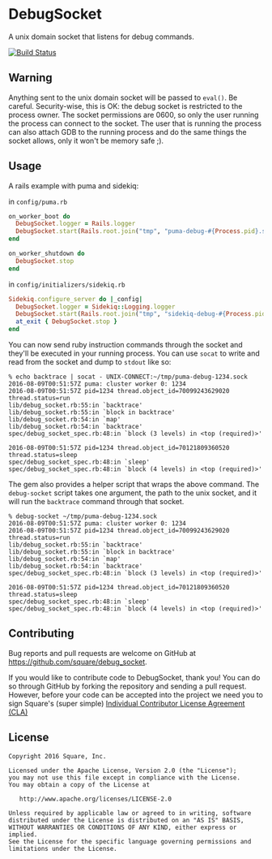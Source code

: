 # DebugSocket

A unix domain socket that listens for debug commands.

[![Build Status](https://travis-ci.org/square/debug_socket.svg?branch=master)](https://travis-ci.org/square/debug_socket)

## Warning

Anything sent to the unix domain socket will be passed to `eval()`. Be careful.
Security-wise, this is OK: the debug socket is restricted to the process owner.
The socket permissions are 0600, so only the user running the process can
connect to the socket. The user that is running the process can also attach GDB
to the running process and do the same things the socket allows, only it won't
be memory safe ;).


## Usage

A rails example with puma and sidekiq:

in `config/puma.rb`

```ruby
on_worker_boot do
  DebugSocket.logger = Rails.logger
  DebugSocket.start(Rails.root.join("tmp", "puma-debug-#{Process.pid}.sock"))
end

on_worker_shutdown do
  DebugSocket.stop
end
```

in `config/initializers/sidekiq.rb`

```ruby
Sidekiq.configure_server do |_config|
  DebugSocket.logger = Sidekiq::Logging.logger
  DebugSocket.start(Rails.root.join("tmp", "sidekiq-debug-#{Process.pid}.sock"))
  at_exit { DebugSocket.stop }
end
```

You can now send ruby instruction commands through the socket and they'll be
executed in your running process.  You can use `socat` to write and read
from the socket and dump to `stdout` like so:

```
% echo backtrace | socat - UNIX-CONNECT:~/tmp/puma-debug-1234.sock
2016-08-09T00:51:57Z puma: cluster worker 0: 1234
2016-08-09T00:51:57Z pid=1234 thread.object_id=70099243629020 thread.status=run
lib/debug_socket.rb:55:in `backtrace'
lib/debug_socket.rb:55:in `block in backtrace'
lib/debug_socket.rb:54:in `map'
lib/debug_socket.rb:54:in `backtrace'
spec/debug_socket_spec.rb:48:in `block (3 levels) in <top (required)>'

2016-08-09T00:51:57Z pid=1234 thread.object_id=70121809360520 thread.status=sleep
spec/debug_socket_spec.rb:48:in `sleep'
spec/debug_socket_spec.rb:48:in `block (4 levels) in <top (required)>'
```

The gem also provides a helper script that wraps the above command.  The
`debug-socket` script takes one argument, the path to the unix socket, and it
will run the `backtrace` command through that socket.

```
% debug-socket ~/tmp/puma-debug-1234.sock
2016-08-09T00:51:57Z puma: cluster worker 0: 1234
2016-08-09T00:51:57Z pid=1234 thread.object_id=70099243629020 thread.status=run
lib/debug_socket.rb:55:in `backtrace'
lib/debug_socket.rb:55:in `block in backtrace'
lib/debug_socket.rb:54:in `map'
lib/debug_socket.rb:54:in `backtrace'
spec/debug_socket_spec.rb:48:in `block (3 levels) in <top (required)>'

2016-08-09T00:51:57Z pid=1234 thread.object_id=70121809360520 thread.status=sleep
spec/debug_socket_spec.rb:48:in `sleep'
spec/debug_socket_spec.rb:48:in `block (4 levels) in <top (required)>'
```

## Contributing

Bug reports and pull requests are welcome on GitHub at https://github.com/square/debug_socket.

If you would like to contribute code to DebugSocket, thank you! You can do so
through GitHub by forking the repository and sending a pull request. However,
before your code can be accepted into the project we need you to sign Square's
(super simple) [Individual Contributor License Agreement
(CLA)](https://spreadsheets.google.com/spreadsheet/viewform?formkey=dDViT2xzUHAwRkI3X3k5Z0lQM091OGc6MQ&ndplr=1)

## License

    Copyright 2016 Square, Inc.

    Licensed under the Apache License, Version 2.0 (the "License");
    you may not use this file except in compliance with the License.
    You may obtain a copy of the License at

       http://www.apache.org/licenses/LICENSE-2.0

    Unless required by applicable law or agreed to in writing, software
    distributed under the License is distributed on an "AS IS" BASIS,
    WITHOUT WARRANTIES OR CONDITIONS OF ANY KIND, either express or implied.
    See the License for the specific language governing permissions and
    limitations under the License.
